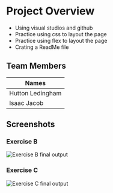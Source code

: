 # Project Overview
- Using visual studios and github
- Practice using css to layout the page
- Practice using flex to layout the page
- Crating a ReadMe file
## Team Members
|Names|
|-----|
|Hutton Ledingham|
|Isaac Jacob|
## Screenshots
### Exercise B
![Exercise B final output](./ExerciseB.gif)

### Exercise C
![Exercise C final output](./ExerciseC.gif)
